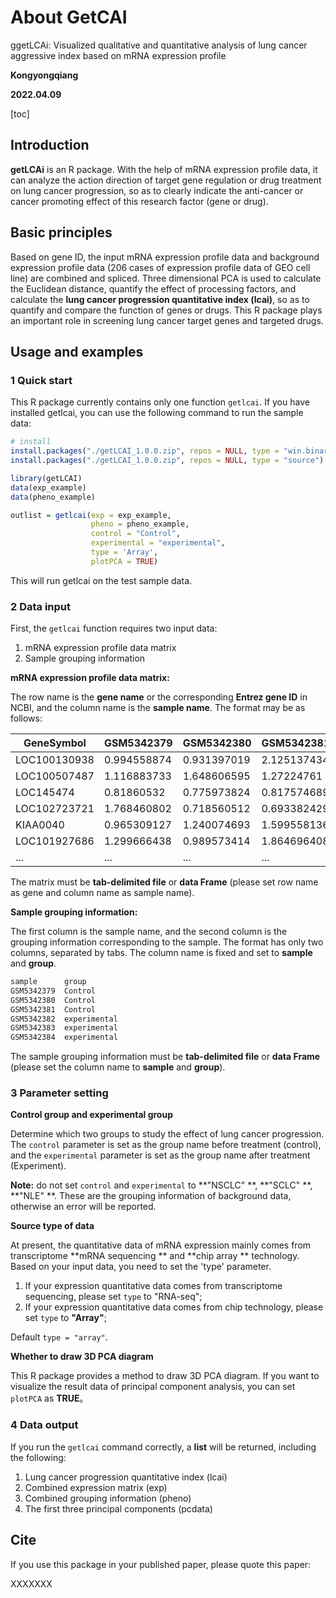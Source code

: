 # About GetCAI

ggetLCAi: Visualized qualitative and quantitative analysis of lung cancer aggressive index based on mRNA expression profile

**Kongyongqiang**

**2022.04.09**

[toc]

<div style="page-break-after: always;"></div>

## Introduction

**getLCAi** is an R package. With the help of mRNA expression profile data, it can analyze the action direction of target gene regulation or drug treatment on lung cancer progression, so as to clearly indicate the anti-cancer or cancer promoting effect of this research factor (gene or drug).



## Basic principles

Based on gene ID, the input mRNA expression profile data and background expression profile data (206 cases of expression profile data of GEO cell line) are combined and spliced. Three dimensional PCA is used to calculate the Euclidean distance, quantify the effect of processing factors, and calculate the **lung cancer progression quantitative index (lcai)**, so as to quantify and compare the function of genes or drugs. This R package plays an important role in screening lung cancer target genes and targeted drugs.



## Usage and examples

### 1 Quick start

This R package currently contains only one function `getlcai`. If you have installed getlcai, you can use the following command to run the sample data:

```R
# install
install.packages("./getLCAI_1.0.0.zip", repos = NULL, type = "win.binary")  # Windows
install.packages("./getLCAI_1.0.0.zip", repos = NULL, type = "source")      # Linux

library(getLCAI)
data(exp_example)
data(pheno_example)

outlist = getlcai(exp = exp_example,
                  pheno = pheno_example,
                  control = "Control",
                  experimental = "experimental",
                  type = 'Array',
                  plotPCA = TRUE)

```

This will run getlcai on the test sample data.



### 2 Data input

First, the `getlcai` function requires two input data:

1. mRNA expression profile data matrix
2. Sample grouping information



**mRNA expression profile data matrix:** 

The row name is the **gene name** or the corresponding **Entrez gene ID** in NCBI, and the column name is the **sample name**. The format may be as follows:

| GeneSymbol   | GSM5342379  | GSM5342380  | GSM5342381  | GSM5342382  | GSM5342383  | ...  |
| ------------ | ----------- | ----------- | ----------- | ----------- | ----------- | ---- |
| LOC100130938 | 0.994558874 | 0.931397019 | 2.125137434 | 1.767203536 | 0.941941061 | ...  |
| LOC100507487 | 1.116883733 | 1.648606595 | 1.27224761  | 1.081941137 | 1.478542392 | ...  |
| LOC145474    | 0.81860532  | 0.775973824 | 0.817574689 | 0.796898111 | 0.924279372 | ...  |
| LOC102723721 | 1.768460802 | 0.718560512 | 0.693382429 | 0.695313642 | 2.204265267 | ...  |
| KIAA0040     | 0.965309127 | 1.240074693 | 1.599558136 | 1.809424488 | 2.959996653 | ...  |
| LOC101927686 | 1.299666438 | 0.989573414 | 1.864696408 | 1.562472787 | 2.188632799 | ...  |
| ...          | ...         | ...         | ...         | ...         | ...         | ...  |

The matrix must be **tab-delimited file** or **data Frame** (please set row name as gene and column name as sample name).



**Sample grouping information:**

The first column is the sample name, and the second column is the grouping information corresponding to the sample. The format has only two columns, separated by tabs. The column name is fixed and set to **sample** and **group**.

```R
sample		group
GSM5342379	Control
GSM5342380	Control
GSM5342381	Control
GSM5342382	experimental
GSM5342383	experimental
GSM5342384	experimental

```

The sample grouping information must be **tab-delimited file** or **data Frame** (please set the column name to **sample** and **group**).



### 3 Parameter setting

**Control group and experimental group**

Determine which two groups to study the effect of lung cancer progression. The `control` parameter is set as the group name before treatment (control), and the `experimental` parameter is set as the group name after treatment (Experiment).

**Note:** do not set `control` and `experimental` to **"NSCLC" **, **"SCLC" **, **"NLE" **. These are the grouping information of background data, otherwise an error will be reported.



**Source type of data**

At present, the quantitative data of mRNA expression mainly comes from transcriptome **mRNA sequencing ** and **chip array ** technology. Based on your input data, you need to set the 'type' parameter.

1. If your expression quantitative data comes from transcriptome sequencing, please set `type` to "RNA-seq";
2. If your expression quantitative data comes from chip technology, please set `type` to **"Array"**;

Default ` type = "array" `.



**Whether to draw 3D PCA diagram**

This R package provides a method to draw 3D PCA diagram. If you want to visualize the result data of principal component analysis, you can set `plotPCA` as **TRUE**。



### 4 Data output

If you run the `getlcai` command correctly, a **list** will be returned, including the following:

1.  Lung cancer progression quantitative index (lcai)
2.  Combined expression matrix (exp)
3.  Combined grouping information (pheno)
4.  The first three principal components (pcdata)



## Cite

If you use this package in your published paper, please quote this paper:

XXXXXXX

